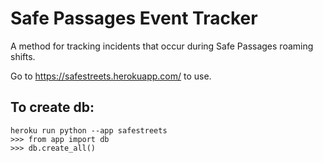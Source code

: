 # Safe Passages Event Tracker
A method for tracking incidents that occur during Safe Passages roaming shifts. 

Go to https://safestreets.herokuapp.com/ to use.

## To create db:
```
heroku run python --app safestreets
>>> from app import db
>>> db.create_all()
```
